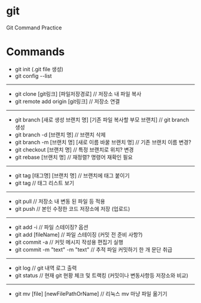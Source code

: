 # git
Git Command Practice

# Commands
- git init (.git file 생성)
- git config --list
---
- git clone [git링크] [파일저장경로] // 저장소 내 파일 복사
- git remote add origin [git링크] // 저장소 연결
---
- git branch [새로 생성 브랜치 명] [기존 파일 복사할 부모 브랜치] // git branch 생성
- git branch -d [브랜치 명] // 브랜치 삭제
- git branch -m [브랜치 명] [새로 이름 바꿀 브랜치 명] // 기존 브랜치 이름 변경?
- git checkout [브랜치 명] // 특정 브랜치로 위치? 변경
- git rebase [브랜치 명] // 재정렬? 명령어 재확인 필요
---
- git tag [태그명] [브랜치 명] // 브랜치에 태그 붙이기
- git tag // 태그 리스트 보기
---
- git pull // 저장소 내 변동 된 파일 등 적용
- git push // 본인 수정한 코드 저장소에 저장 (업로드)
---
- git add -i // 파일 스테이징? 옵션
- git add [fileName] // 파일 스테이징 (커밋 전 준비 사항?)
- git commit -a // 커밋 메시지 작성용 편집기 실행
- git commit -m "text" -m "text" // 추적 파일 커밋하기 한 개 문단 취급
---
- git log // git 내역 로그 출력
- git status // 현재 git 현황 체크 및 트랙킹 (커밋이나 변동사항등 저장소와 비교)
---
- git mv [file] [newFilePathOrName] // 리눅스 mv 마냥 파일 옮기기 